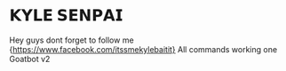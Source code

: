 
#       𝗞𝗬𝗟𝗘 𝗦𝗘𝗡𝗣𝗔𝗜


Hey guys dont forget to follow me
{https://www.facebook.com/itssmekylebaitit}
All commands working one Goatbot v2
